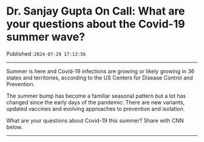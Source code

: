 # Dr. Sanjay Gupta On Call: What are your questions about the Covid-19 summer wave?

Published :`2024-07-29 17:13:56`

---

Summer is here and Covid-19 infections are growing or likely growing in 36 states and territories, according to the US Centers for Disease Control and Prevention.

The summer bump has become a familiar seasonal pattern but a lot has changed since the early days of the pandemic: There are new variants, updated vaccines and evolving approaches to prevention and isolation.

What are your questions about Covid-19 this summer? Share with CNN below.

---

